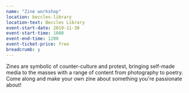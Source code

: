 ```yaml
---
name: "Zine workshop"
location: beccles-library
location-text: Beccles Library
event-start-date: 2019-11-30
event-start-time: 1000
event-end-time: 1200
event-ticket-price: free
breadcrumb: y
---
```


Zines are symbolic of counter-culture and protest, bringing self-made media to the masses with a range of content from photography to poetry. Come along and make your own zine about something you're passionate about!
